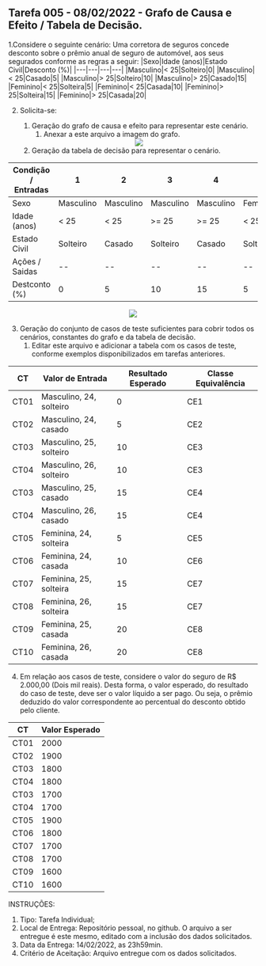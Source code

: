 ## Tarefa 005 - 08/02/2022 - Grafo de Causa e Efeito / Tabela de Decisão.

1.Considere o seguinte cenário: Uma corretora de seguros concede desconto sobre o prêmio anual de seguro de automóvel, aos seus segurados conforme as regras a seguir:
|Sexo|Idade (anos)|Estado Civil|Desconto (%)|
|---|---|---|---|
|Masculino|< 25|Solteiro|0|
|Masculino|< 25|Casado|5|
|Masculino|> 25|Solteiro|10|
|Masculino|> 25|Casado|15|
|Feminino|< 25|Solteira|5|
|Feminino|< 25|Casada|10|
|Feminino|> 25|Solteira|15|
|Feminino|> 25|Casada|20|

2. Solicita-se:
   1. Geração do grafo de causa e efeito para representar este cenário.
      1. Anexar a este arquivo a imagem do grafo.
   <div align=center>
     <img src="tarefa005.png">
   </div>

   2. Geração da tabela de decisão para representar o cenário.

|Condição / Entradas| 1 | 2 | 3 | 4 |	5 | 6 |	7 |	8 |
|--|--|--|--|--|--|--|--|--|
|Sexo|Masculino|Masculino|Masculino|Masculino|Feminino|Feminino|Feminino|Feminino|
|Idade (anos)|< 25|< 25|>= 25|>= 25|< 25|< 25|>= 25|>= 25|
|Estado Civil|Solteiro|Casado|Solteiro|Casado|Solteiro|Casado|Solteiro|Casado|
|Ações / Saidas|--|--|--|--|--|--|--|--|							
|Destconto (%)|0|5|10|15|5|10|15|20|

   <div align=center>
     <img src="tabela_decisao.png">
   </div>



   3. Geração do conjunto de casos de teste suficientes para cobrir todos os cenários, constantes do grafo e da tabela de decisão.
      1. Editar este arquivo e adicionar a tabela com os casos de teste, conforme exemplos disponibilizados em tarefas anteriores.

|CT|Valor de Entrada|Resultado Esperado|Classe Equivalência|
|--|--|--|--|
|CT01|Masculino, 24, solteiro|0|CE1|
|CT02|Masculino, 24, casado|5|CE2|
|CT03|Masculino, 25, solteiro|10|CE3|
|CT04|Masculino, 26, solteiro|10|CE3|
|CT03|Masculino, 25, casado|15|CE4|
|CT04|Masculino, 26, casado|15|CE4|
|CT05|Feminina, 24, solteira|5|CE5|
|CT06|Feminina, 24, casada|10|CE6|
|CT07|Feminina, 25, solteira|15|CE7|
|CT08|Feminina, 26, solteira|15|CE7|
|CT09|Feminina, 25, casada|20|CE8|
|CT10|Feminina, 26, casada|20|CE8|

   4. Em relação aos casos de teste, considere o valor do seguro de R$ 2.000,00 (Dois mil reais). Desta forma, o valor esperado, do resultado do caso de teste, deve ser o valor líquido a ser pago. Ou seja, o prêmio deduzido do valor correspondente ao percentual do desconto obtido pelo cliente.

|CT|Valor Esperado|
|--|--|
|CT01|2000|
|CT02|1900|
|CT03|1800|
|CT04|1800|
|CT03|1700|
|CT04|1700|
|CT05|1900|
|CT06|1800|
|CT07|1700|
|CT08|1700|
|CT09|1600|
|CT10|1600|


INSTRUÇÕES:
1. Tipo: Tarefa Individual;
2. Local de Entrega: Repositório pessoal, no github. O arquivo a ser entregue é este mesmo, editado com a inclusão dos dados solicitados.
3. Data da Entrega: 14/02/2022, as 23h59min.
4. Critério de Aceitação: Arquivo entregue com os dados solicitados.

